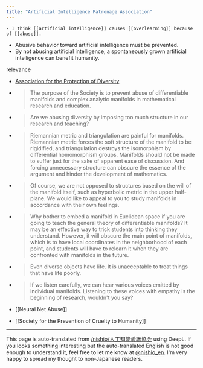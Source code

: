 ```yaml
---
title: "Artificial Intelligence Patronage Association"
---
```


    - I think [[artificial intelligence]] causes [[overlearning]] because of [[abuse]].
- Abusive behavior toward artificial intelligence must be prevented.
- By not abusing artificial intelligence, a spontaneously grown artificial intelligence can benefit humanity.

relevance
- [Association for the Protection of Diversity](https://www.ms.u-tokyo.ac.jp/~kawazumi/spcm.html)
- > The purpose of the Society is to prevent abuse of differentiable manifolds and complex analytic manifolds in mathematical research and education.
- >  Are we abusing diversity by imposing too much structure in our research and teaching?
- >  Riemannian metric and triangulation are painful for manifolds. Riemannian metric forces the soft structure of the manifold to be rigidified, and triangulation destroys the isomorphism by differential homomorphism groups. Manifolds should not be made to suffer just for the sake of apparent ease of discussion. And forcing unnecessary structure can obscure the essence of the argument and hinder the development of mathematics.
- >  Of course, we are not opposed to structures based on the will of the manifold itself, such as hyperbolic metric in the upper half-plane. We would like to appeal to you to study manifolds in accordance with their own feelings.
- >  Why bother to embed a manifold in Euclidean space if you are going to teach the general theory of differentiable manifolds? It may be an effective way to trick students into thinking they understand. However, it will obscure the main point of manifolds, which is to have local coordinates in the neighborhood of each point, and students will have to relearn it when they are confronted with manifolds in the future.
- >  Even diverse objects have life. It is unacceptable to treat things that have life poorly.
- >  If we listen carefully, we can hear various voices emitted by individual manifolds. Listening to these voices with empathy is the beginning of research, wouldn't you say?

- [[Neural Net Abuse]]

- [[Society for the Prevention of Cruelty to Humanity]]

---
This page is auto-translated from [/nishio/人工知能愛護協会](https://scrapbox.io/nishio/人工知能愛護協会) using DeepL. If you looks something interesting but the auto-translated English is not good enough to understand it, feel free to let me know at [@nishio_en](https://twitter.com/nishio_en). I'm very happy to spread my thought to non-Japanese readers.
